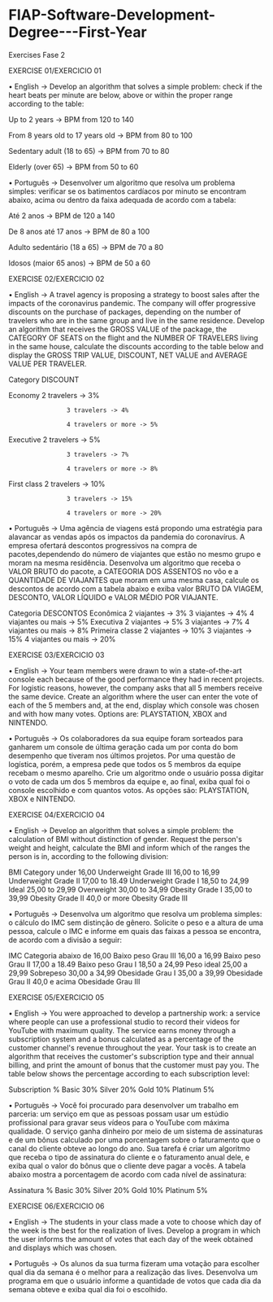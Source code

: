 # FIAP-Software-Development-Degree---First-Year
Exercises Fase 2

EXERCISE 01/EXERCICIO 01

•	English -> Develop an algorithm that solves a simple problem: check if the heart beats per minute are below, above or within the proper range according to the table:

   Up to 2 years -> BPM from 120 to 140
   
   From 8 years old to 17 years old -> BPM from 80 to 100
   
   Sedentary adult (18 to 65) -> BPM from 70 to 80
   
   Elderly (over 65) -> BPM from 50 to 60

•	Português -> Desenvolver um algoritmo que resolva um problema simples: verificar se os batimentos cardíacos por minuto se encontram abaixo, acima ou dentro da faixa adequada de acordo com a tabela:

   Até 2 anos -> BPM de 120 a 140
   
   De 8 anos até 17 anos -> BPM de 80 a 100
   
   Adulto sedentário (18 a 65) -> BPM de 70 a 80
   
   Idosos (maior 65 anos) -> BPM de 50 a 60


EXERCISE 02/EXERCICIO 02

•	English -> A travel agency is proposing a strategy to boost sales after the impacts of the coronavirus pandemic. The company will offer progressive discounts on the purchase of packages, depending on the number of travelers who are in the same group and live in the same residence. Develop an algorithm that receives the GROSS VALUE of the package, the CATEGORY OF SEATS on the flight and the NUMBER OF TRAVELERS living in the same house, calculate the discounts according to the table below and display the GROSS TRIP VALUE, DISCOUNT, NET VALUE and AVERAGE VALUE PER TRAVELER.

Category            DISCOUNT

Economy             2 travelers -> 3%

                    3 travelers -> 4%
                    
                    4 travelers or more -> 5%
                    
Executive           2 travelers -> 5%

                    3 travelers -> 7%
                    
                    4 travelers or more -> 8%
                    
First class         2 travelers -> 10%

                    3 travelers -> 15%
                    
                    4 travelers or more -> 20%

•	Português -> Uma agência de viagens está propondo uma estratégia para alavancar as vendas após os impactos da pandemia do coronavírus.
A empresa ofertará descontos progressivos na compra de pacotes,dependendo do número de viajantes que estão no mesmo grupo e moram na mesma
residência. Desenvolva um algoritmo que receba o VALOR BRUTO do pacote, a CATEGORIA DOS ASSENTOS no vôo e a QUANTIDADE DE VIAJANTES que moram em uma mesma casa, calcule os descontos de acordo com a tabela abaixo e exiba valor BRUTO DA VIAGEM, DESCONTO, VALOR LÍQUIDO e VALOR MÉDIO POR VIAJANTE.

Categoria           DESCONTOS
Econômica           2 viajantes -> 3%
                    3 viajantes -> 4%
                    4 viajantes ou mais -> 5%
Executiva           2 viajantes -> 5%
                    3 viajantes -> 7%
                    4 viajantes ou mais -> 8%
Primeira classe     2 viajantes -> 10%
                    3 viajantes -> 15%
                    4 viajantes ou mais -> 20%
                    
                    
EXERCISE 03/EXERCICIO 03

•	English -> Your team members were drawn to win a state-of-the-art console each because of the good performance they had in recent projects. For logistic reasons, however, the company asks that all 5 members receive the same device.
Create an algorithm where the user can enter the vote of each of the 5 members and, at the end, display which console was chosen and with how many votes. Options are: PLAYSTATION, XBOX and NINTENDO.

•	Português -> Os colaboradores da sua equipe foram sorteados para ganharem um console de última geração cada um por conta do bom desempenho que
tiveram nos últimos projetos. Por uma questão de logística, porém, a empresa pede que todos os 5 membros da equipe recebam o mesmo aparelho.
Crie um algoritmo onde o usuário possa digitar o voto de cada um dos 5 membros da equipe e, ao final, exiba qual foi o console escolhido e com quantos votos. As opções são: PLAYSTATION, XBOX e NINTENDO.


EXERCISE 04/EXERCICIO 04

•	English -> Develop an algorithm that solves a simple problem: the calculation of BMI without distinction of gender. Request the person's weight and height, calculate the BMI and inform which of the ranges the person is in, according to the following division:

BMI                  Category
under 16,00          Underweight Grade III
16,00 to 16,99       Underweight Grade II
17,00 to 18.49       Underweight Grade I
18,50 to 24,99       Ideal
25,00 to 29,99       Overweight
30,00 to 34,99       Obesity Grade I
35,00 to 39,99       Obesity Grade II
40,0 or more         Obesity Grade III

•	Português -> Desenvolva um algoritmo que resolva um problema simples: o cálculo do IMC sem distinção de gênero. Solicite o peso e a altura de uma pessoa, calcule o IMC e informe em quais das faixas a pessoa se encontra, de acordo com a divisão a seguir:

IMC                  Categoria
abaixo de 16,00      Baixo peso Grau III
16,00 a 16,99        Baixo peso Grau II
17,00 a 18.49        Baixo peso Grau I
18,50 a 24,99        Peso ideal
25,00 a 29,99        Sobrepeso
30,00 a 34,99        Obesidade Grau I
35,00 a 39,99        Obesidade Grau II
40,0 e acima         Obesidade Grau III


EXERCISE 05/EXERCICIO 05

•	English -> You were approached to develop a partnership work: a service where people can use a professional studio to record their videos for YouTube with maximum quality. The service earns money through a subscription system and a bonus calculated as a percentage of the customer channel's revenue throughout the year. Your task is to create an algorithm that receives the customer's subscription type and their annual billing, and print the amount of bonus that the customer must pay you. The table below shows the percentage according to each subscription level:

Subscription       %
Basic             30%
Silver            20%
Gold              10%
Platinum          5%

•	Português -> Você foi procurado para desenvolver um trabalho em parceria: um serviço em que as pessoas possam usar um estúdio profissional para gravar seus vídeos para o YouTube com máxima qualidade. O serviço ganha dinheiro por meio de um sistema de assinaturas e de um bônus calculado por uma porcentagem sobre o faturamento que o canal do cliente obteve ao longo do ano. Sua tarefa é criar um algoritmo que receba o tipo de assinatura do cliente e o faturamento anual dele, e exiba qual o valor do bônus que o cliente deve pagar a vocês. A tabela abaixo mostra a porcentagem de acordo com cada nível de assinatura:

Assinatura       %
Basic           30%
Silver          20%
Gold            10%
Platinum        5%


EXERCISE 06/EXERCICIO 06

•	English -> The students in your class made a vote to choose which day of the week is the best for the realization of lives. Develop a program in which the user informs the amount of votes that each day of the week obtained and displays which was chosen.

•	Português -> Os alunos da sua turma fizeram uma votação para escolher qual dia da semana é o melhor para a realização das lives. Desenvolva um programa em que o usuário informe a quantidade de votos que cada dia da semana obteve e exiba qual dia foi o escolhido.

